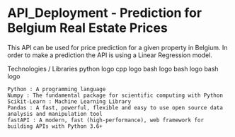 # API_Deployment - Prediction for Belgium Real Estate Prices
This API can be used for price prediction for a given property in Belgium. In order to make a prediction the API is using a Linear Regression model.

Technologies / Libraries
python logo 	cpp logo 	bash logo 	bash logo 	bash logo

    Python : A programming language
    Numpy : The fundamental package for scientific computing with Python
    Scikit-Learn : Machine Learning Library
    Pandas : A fast, powerful, flexible and easy to use open source data analysis and manipulation tool
    fastAPI : A modern, fast (high-performance), web framework for building APIs with Python 3.6+

